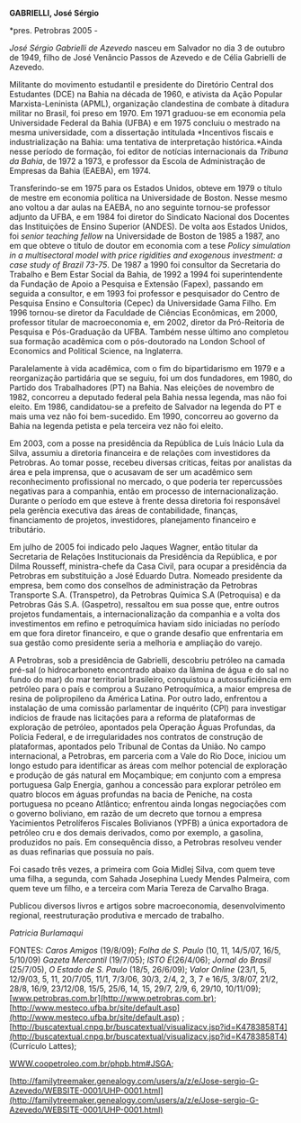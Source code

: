 **GABRIELLI, José Sérgio**

\*pres. Petrobras 2005 -

*José Sérgio Gabrielli de Azevedo* nasceu em Salvador no dia 3 de
outubro de 1949, filho de José Venâncio Passos de Azevedo e de Célia
Gabrielli de Azevedo.

Militante do movimento estudantil e presidente do Diretório Central dos
Estudantes (DCE) na Bahia na década de 1960, e ativista da Ação Popular
Marxista-Leninista (APML), organização clandestina de combate à ditadura
militar no Brasil, foi preso em 1970. Em 1971 graduou-se em economia
pela Universidade Federal da Bahia (UFBA) e em 1975 concluiu o mestrado
na mesma universidade, com a dissertação intitulada *Incentivos fiscais
e industrialização na Bahia: uma tentativa de interpretação
histórica.*Ainda nesse período de formação, foi editor de notícias
internacionais da *Tribuna da Bahia*, de 1972 a 1973, e professor da
Escola de Administração de Empresas da Bahia (EAEBA), em 1974.

Transferindo-se em 1975 para os Estados Unidos, obteve em 1979 o título
de mestre em economia política na Universidade de Boston. Nesse mesmo
ano voltou a dar aulas na EAEBA, no ano seguinte tornou-se professor
adjunto da UFBA, e em 1984 foi diretor do Sindicato Nacional dos
Docentes das Instituições de Ensino Superior (ANDES). De volta aos
Estados Unidos, foi *senior teaching fellow* na Universidade de Boston
de 1985 a 1987, ano em que obteve o título de doutor em economia com a
tese *Policy simulation in a multisectoral model with price rigidities
and exogenous investment: a case study of Brazil 73-75*. De 1987 a 1990
foi consultor da Secretaria do Trabalho e Bem Estar Social da Bahia, de
1992 a 1994 foi superintendente da Fundação de Apoio a Pesquisa e
Extensão (Fapex), passando em seguida a consultor, e em 1993 foi
professor e pesquisador do Centro de Pesquisa Ensino e Consultoria
(Cepec) da Universidade Gama Filho. Em 1996 tornou-se diretor da
Faculdade de Ciências Econômicas, em 2000, professor titular de
macroeconomia e, em 2002, diretor da Pró-Reitoria de Pesquisa e
Pós-Graduação da UFBA. Também nesse último ano completou sua formação
acadêmica com o pós-doutorado na London School of Economics and
Political Science, na Inglaterra.

Paralelamente à vida acadêmica, com o fim do bipartidarismo em 1979 e a
reorganização partidária que se seguiu, foi um dos fundadores, em 1980,
do Partido dos Trabalhadores (PT) na Bahia. Nas eleições de novembro de
1982, concorreu a deputado federal pela Bahia nessa legenda, mas não foi
eleito. Em 1986, candidatou-se a prefeito de Salvador na legenda do PT e
mais uma vez não foi bem-sucedido. Em 1990, concorreu ao governo da
Bahia na legenda petista e pela terceira vez não foi eleito.  

Em 2003, com a posse na presidência da República de Luís Inácio Lula da
Silva, assumiu a diretoria financeira e de relações com investidores da
Petrobras. Ao tomar posse, recebeu diversas criticas, feitas por
analistas da área e pela imprensa, que o acusavam de ser um acadêmico
sem reconhecimento profissional no mercado, o que poderia ter
repercussões negativas para a companhia, então em processo de
internacionalização. Durante o período em que esteve à frente dessa
diretoria foi responsável pela gerência executiva das áreas de
contabilidade, finanças, financiamento de projetos, investidores,
planejamento financeiro e tributário.

Em julho de 2005 foi indicado pelo Jaques Wagner, então titular da
Secretaria de Relações Institucionais da Presidência da República, e por
Dilma Rousseff, ministra-chefe da Casa Civil, para ocupar a presidência
da Petrobras em substituição a José Eduardo Dutra. Nomeado presidente da
empresa, bem como dos conselhos de administração da Petrobras Transporte
S.A. (Transpetro), da Petrobras Química S.A (Petroquisa) e da Petrobras
Gás S.A. (Gaspetro), ressaltou em sua posse que, entre outros projetos
fundamentais, a internacionalização da companhia e a volta dos
investimentos em refino e petroquímica haviam sido iniciadas no período
em que fora diretor financeiro, e que o grande desafio que enfrentaria
em sua gestão como presidente seria a melhoria e ampliação do varejo.

A Petrobras, sob a presidência de Gabrielli, descobriu petróleo na
camada pré-sal (o hidrocarboneto encontrado abaixo da lâmina de água e
do sal no fundo do mar) do mar territorial brasileiro, conquistou a
autossuficiência em petróleo para o país e comprou a Suzano
Petroquímica, a maior empresa de resina de polipropileno da América
Latina. Por outro lado, enfrentou a instalação de uma comissão
parlamentar de inquérito (CPI) para investigar indícios de fraude nas
licitações para a reforma de plataformas de exploração de petróleo,
apontados pela Operação Águas Profundas, da Polícia Federal, e de
irregularidades nos contratos de construção de plataformas, apontados
pelo Tribunal de Contas da União. No campo internacional, a Petrobras,
em parceria com a Vale do Rio Doce, iniciou um longo estudo para
identificar as áreas com melhor potencial de exploração e produção de
gás natural em Moçambique; em conjunto com a empresa portuguesa Galp
Energia, ganhou a concessão para explorar petróleo em quatro blocos em
águas profundas na bacia de Peniche, na costa portuguesa no pceano
Atlântico; enfrentou ainda longas negociações com o governo boliviano,
em razão de um decreto que tornou a empresa Yacimientos Petrolíferos
Fiscales Bolivianos (YPFB) a única exportadora de petróleo cru e dos
demais derivados, como por exemplo, a gasolina, produzidos no país. Em
consequência disso, a Petrobras resolveu vender as duas refinarias que
possuía no país.

Foi casado três vezes, a primeira com Goia Midlej Silva,
com quem teve uma filha, a segunda, com Sahada Josephina Luedy Mendes
Palmeira, com quem teve um filho, e a terceira com Maria Tereza de
Carvalho Braga.

Publicou diversos livros e artigos sobre macroeconomia, desenvolvimento
regional, reestruturação produtiva e mercado de trabalho.


*Patricia Burlamaqui*


FONTES: *Caros Amigos* (19/8/09); *Folha de S. Paulo* (10, 11, 14/5/07,
16/5, 5/10/09) *Gazeta Mercantil* (19/7/05); *ISTO É*(26/4/06); *Jornal
do Brasil* (25/7/05), *O Estado de S. Paulo* (18/5, 26/6/09); *Valor
Online* (23/1, 5, 12/9/03, 5, 11, 20/7/05, 11/1, 7/3/06, 30/3, 2/4, 2,
3, 7 e 16/5, 3/8/07, 21/2, 28/8, 16/9, 23/12/08, 15/5, 25/6, 14, 15,
29/7, 2/9, 6, 29/10, 10/11/09);
[www.petrobras.com.br](http://www.petrobras.com.br);
[http://www.mesteco.ufba.br/site/default.asp](http://www.mesteco.ufba.br/site/default.asp)
;
[http://buscatextual.cnpq.br/buscatextual/visualizacv.jsp?id=K4783858T4](http://buscatextual.cnpq.br/buscatextual/visualizacv.jsp?id=K4783858T4)
(Currículo Lattes);

[WWW.coopetroleo.com.br/phpb.htm\#JSGA](http://WWW.coopetroleo.com.br/phpb.htm#JSGA);

[http://familytreemaker.genealogy.com/users/a/z/e/Jose-sergio-G-Azevedo/WEBSITE-0001/UHP-0001.html](http://familytreemaker.genealogy.com/users/a/z/e/Jose-sergio-G-Azevedo/WEBSITE-0001/UHP-0001.html)


